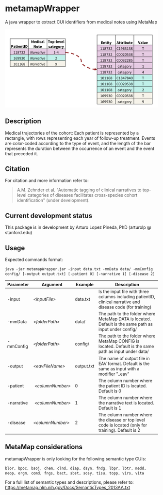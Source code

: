 # metamapWrapper

A java wrapper to extract CUI identifiers from medical notes using MetaMap

![GitHub Logo](/MMWrapper.png)

## Description
Medical trajectories of the cohort: Each patient is represented by a rectangle, with rows representing each year of follow-up treatment. Events are color-coded according to the type of event, and the length of the bar represents the duration between the occurrence of an event and the event that preceded it.

## Citation
For citation and more information refer to:

>A.M. Zehnder et al. "Automatic tagging of clinical narratives to top-level categories of diseases facilitates cross-species cohort identification" (under development).


## Current development status
This package is in development by Arturo Lopez Pineda, PhD (arturolp @ stanford.edu)


## Usage

Expected commands format: 
```
java -jar metamapWrapper.jar -input data.txt -mmData data/ -mmConfig config/ [-output output.txt] [-patient 0] [-narrative 1] [-disease 2]
```

|Parameter|Argument|Example|Description|
|-------------|-------------|-------------|-------------|
| -input | *\<inputFile>* | data.txt | Is the input file with three columns including patientID, clinical narrative and disease code (for training)|
| -mmData | *\<folderPath>* | data/ | The path to the folder where MetaMap DATA is located. Default is the same path as input under config/ |
| -mmConfig | *\<folderPath>* | config/ | The path to the folder where MetaMap CONFIG is located. Default is the same path as input under data/ |
| -output | *\<eavFileName>* | output.txt | The name of output file in EAV format. Default is the same as input with a modifier "_eav" |
| -patient | *\<columnNumber>* | 0 | The column number where the patient ID is located. Default is 0|
| -narrative | *\<columnNumber>* | 1 | The column number where the narrative text is located. Default is 1 |
| -disease | *\<columnNumber>* | 2 | The column number where the disease or top level code is located (only for training). Default is 2 |

## MetaMap considerations
metamapWrapper is only looking for the following semantic type CUIs: 
```
blor, bpoc, bsoj, chem, clnd, diap, dsyn, fndg, lbpr, lbtr, medd, neop,	orgm, comd, fngs, bact, sbst, sosy, tisu, topp, virs, vita
```

For a full list of semantic types and descriptions, please refer to:
https://metamap.nlm.nih.gov/Docs/SemanticTypes_2013AA.txt
